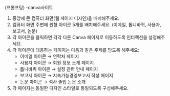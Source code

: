 (프롬프팅) -canva사이트

1. 중앙에 큰 컴퓨터 화면(웹 페이지 디자인)을 배치해주세요.
2. 컴퓨터 화면 주변에 원형 아이콘 5개를 배치해주세요. (이메일, 톱니바퀴, 사용자, 보고서, 논문)
3. 각 아이콘을 클릭하면 각각 다른 Canva 페이지로 이동하도록 인터랙션을 설정해주세요.
4. 각 아이콘에 대응하는 페이지는 다음과 같은 주제를 담도록 해주세요:
   - 이메일 아이콘 → 연락처 페이지
   - 사용자 아이콘 → 회원 정보 소개 페이지
   - 톱니바퀴 아이콘 → 설정 관련 안내 페이지
   - 보고서 아이콘 → 지속가능경영보고서 작성 페이지
   - 논문 아이콘 → 석사 졸업 논문 소개
5. 각 페이지는 동일한 디자인 스타일로 통일되도록 구성해주세요.
